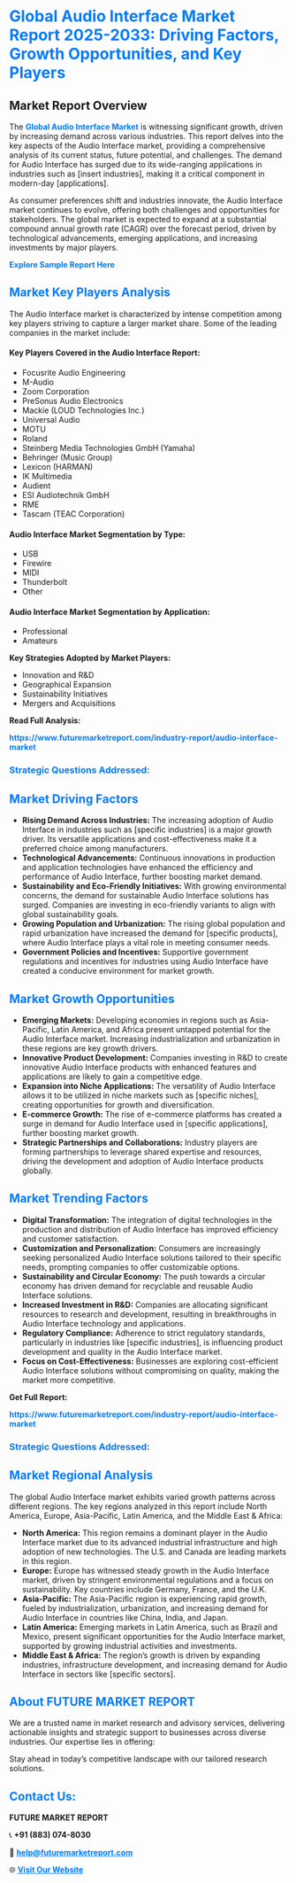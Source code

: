 <h1 style="color: #007BFF;">Global Audio Interface Market Report 2025-2033: Driving Factors, Growth Opportunities, and Key Players</h1>

<section id="overview">
<h2>Market Report Overview</h2>
<p>The <a href="https://www.futuremarketreport.com/industry-report/audio-interface-market" style="color: #007BFF; text-decoration: none;"><strong>Global Audio Interface Market</strong></a> is witnessing significant growth, driven by increasing demand across various industries. This report delves into the key aspects of the Audio Interface market, providing a comprehensive analysis of its current status, future potential, and challenges. The demand for Audio Interface has surged due to its wide-ranging applications in industries such as [insert industries], making it a critical component in modern-day [applications].</p>
<p>As consumer preferences shift and industries innovate, the Audio Interface market continues to evolve, offering both challenges and opportunities for stakeholders. The global market is expected to expand at a substantial compound annual growth rate (CAGR) over the forecast period, driven by technological advancements, emerging applications, and increasing investments by major players.</p>
</section>

<section id="overview">
<p><a href="https://www.futuremarketreport.com/request-sample/reportId=81977" style="color: #007BFF; text-decoration: none;"><strong>Explore Sample Report Here</strong></a></p>
</section>

<section id="key-players">
<h2 style="color: #007BFF;">Market Key Players Analysis</h2>
<p>The Audio Interface market is characterized by intense competition among key players striving to capture a larger market share. Some of the leading companies in the market include:</p>
<h4>Key Players Covered in the Audio Interface Report:</h4>
<ul><li>Focusrite Audio Engineering</li><li>M-Audio</li><li>Zoom Corporation</li><li>PreSonus Audio Electronics</li><li>Mackie (LOUD Technologies Inc.)</li><li>Universal Audio</li><li>MOTU</li><li>Roland</li><li>Steinberg Media Technologies GmbH (Yamaha)</li><li>Behringer (Music Group)</li><li>Lexicon (HARMAN)</li><li>IK Multimedia</li><li>Audient</li><li>ESI Audiotechnik GmbH</li><li>RME</li><li>Tascam (TEAC Corporation)</li></ul>
<h4>Audio Interface Market Segmentation by Type:</h4>
<ul><li>USB</li><li>Firewire</li><li>MIDI</li><li>Thunderbolt</li><li>Other</li></ul>

<h4>Audio Interface Market Segmentation by Application:</h4>
<ul><li>Professional</li><li>Amateurs</li></ul>
<p><strong>Key Strategies Adopted by Market Players:</strong></p>
<ul>
<li>Innovation and R&D</li>
<li>Geographical Expansion</li>
<li>Sustainability Initiatives</li>
<li>Mergers and Acquisitions</li>
</ul>
</section>

<section>
<p><strong>Read Full Analysis: </strong></p><a href="https://www.futuremarketreport.com/industry-report/audio-interface-market" style="color: #007BFF; text-decoration: none;"><strong>https://www.futuremarketreport.com/industry-report/audio-interface-market</strong></a>
<h3 style="color: #007BFF;">Strategic Questions Addressed:</h3>
</section>

<section id="driving-factors">
<h2 style="color: #007BFF;">Market Driving Factors</h2>
<ul>
<li><strong>Rising Demand Across Industries:</strong> The increasing adoption of Audio Interface in industries such as [specific industries] is a major growth driver. Its versatile applications and cost-effectiveness make it a preferred choice among manufacturers.</li>
<li><strong>Technological Advancements:</strong> Continuous innovations in production and application technologies have enhanced the efficiency and performance of Audio Interface, further boosting market demand.</li>
<li><strong>Sustainability and Eco-Friendly Initiatives:</strong> With growing environmental concerns, the demand for sustainable Audio Interface solutions has surged. Companies are investing in eco-friendly variants to align with global sustainability goals.</li>
<li><strong>Growing Population and Urbanization:</strong> The rising global population and rapid urbanization have increased the demand for [specific products], where Audio Interface plays a vital role in meeting consumer needs.</li>
<li><strong>Government Policies and Incentives:</strong> Supportive government regulations and incentives for industries using Audio Interface have created a conducive environment for market growth.</li>
</ul>
</section>

<section id="growth-opportunities">
<h2 style="color: #007BFF;">Market Growth Opportunities</h2>
<ul>
<li><strong>Emerging Markets:</strong> Developing economies in regions such as Asia-Pacific, Latin America, and Africa present untapped potential for the Audio Interface market. Increasing industrialization and urbanization in these regions are key growth drivers.</li>
<li><strong>Innovative Product Development:</strong> Companies investing in R&D to create innovative Audio Interface products with enhanced features and applications are likely to gain a competitive edge.</li>
<li><strong>Expansion into Niche Applications:</strong> The versatility of Audio Interface allows it to be utilized in niche markets such as [specific niches], creating opportunities for growth and diversification.</li>
<li><strong>E-commerce Growth:</strong> The rise of e-commerce platforms has created a surge in demand for Audio Interface used in [specific applications], further boosting market growth.</li>
<li><strong>Strategic Partnerships and Collaborations:</strong> Industry players are forming partnerships to leverage shared expertise and resources, driving the development and adoption of Audio Interface products globally.</li>
</ul>
</section>

<section id="trending-factors">
<h2 style="color: #007BFF;">Market Trending Factors</h2>
<ul>
<li><strong>Digital Transformation:</strong> The integration of digital technologies in the production and distribution of Audio Interface has improved efficiency and customer satisfaction.</li>
<li><strong>Customization and Personalization:</strong> Consumers are increasingly seeking personalized Audio Interface solutions tailored to their specific needs, prompting companies to offer customizable options.</li>
<li><strong>Sustainability and Circular Economy:</strong> The push towards a circular economy has driven demand for recyclable and reusable Audio Interface solutions.</li>
<li><strong>Increased Investment in R&D:</strong> Companies are allocating significant resources to research and development, resulting in breakthroughs in Audio Interface technology and applications.</li>
<li><strong>Regulatory Compliance:</strong> Adherence to strict regulatory standards, particularly in industries like [specific industries], is influencing product development and quality in the Audio Interface market.</li>
<li><strong>Focus on Cost-Effectiveness:</strong> Businesses are exploring cost-efficient Audio Interface solutions without compromising on quality, making the market more competitive.</li>
</ul>
</section>

<section>
<p><strong>Get Full Report: </strong></p><a href="https://www.futuremarketreport.com/industry-report/audio-interface-market" style="color: #007BFF; text-decoration: none;"><strong>https://www.futuremarketreport.com/industry-report/audio-interface-market</strong></a>
<h3 style="color: #007BFF;">Strategic Questions Addressed:</h3>
</section>


<section id="regional-analysis">
<h2 style="color: #007BFF;">Market Regional Analysis</h2>
<p>The global Audio Interface market exhibits varied growth patterns across different regions. The key regions analyzed in this report include North America, Europe, Asia-Pacific, Latin America, and the Middle East & Africa:</p>
<ul>
<li><strong>North America:</strong> This region remains a dominant player in the Audio Interface market due to its advanced industrial infrastructure and high adoption of new technologies. The U.S. and Canada are leading markets in this region.</li>
<li><strong>Europe:</strong> Europe has witnessed steady growth in the Audio Interface market, driven by stringent environmental regulations and a focus on sustainability. Key countries include Germany, France, and the U.K.</li>
<li><strong>Asia-Pacific:</strong> The Asia-Pacific region is experiencing rapid growth, fueled by industrialization, urbanization, and increasing demand for Audio Interface in countries like China, India, and Japan.</li>
<li><strong>Latin America:</strong> Emerging markets in Latin America, such as Brazil and Mexico, present significant opportunities for the Audio Interface market, supported by growing industrial activities and investments.</li>
<li><strong>Middle East & Africa:</strong> The region’s growth is driven by expanding industries, infrastructure development, and increasing demand for Audio Interface in sectors like [specific sectors].</li>
</ul>
</section>

<footer>
<h2 style="color: #007BFF;">About FUTURE MARKET REPORT</h2>
<p>We are a trusted name in market research and advisory services, delivering actionable insights and strategic support to businesses across diverse industries. Our expertise lies in offering:</p>

<p>Stay ahead in today’s competitive landscape with our tailored research solutions.</p>

<h2 style="color: #007BFF;">Contact Us:</h2>
<p><strong>FUTURE MARKET REPORT</strong></p>
<p>📞 <strong>+91 (883) 074-8030</strong></p>
<p>📧 <strong><a href="mailto:help@futuremarketreport.com" style="color: #007BFF;">help@futuremarketreport.com</a></strong></p>
<p>🌐 <strong><a href="https://www.futuremarketreport.com/" style="color: #007BFF;">Visit Our Website</a></strong></p>
</footer>